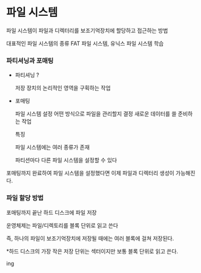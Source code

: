 # 파일 시스템

파일 시스템이 파일과 디렉터리를 보조기억장치에 할당하고 접근하는 방법

대표적인 파일 시스템의 종류 FAT 파일 시스템, 유닉스 파일 시스템 학습

### 파티셔닝과 포매팅

- 파티셔닝 ?
    
    저장 장치의 논리적인 영역을 구획하는 작업 
    
- 포매팅
    
    파일 시스템 설정
    어떤 방식으로 파일을 관리할지 결정 새로운 데이터를 쓸 준비하는 작업 
    
    특징 
    
    파일 시스템에는 여러 종류가 존재
    
    파티션마다 다른 파일 시스템을 설정할 수 있다
    

포매팅까지 완료하여 파일 시스템을 설정했다면 이제 파일과 디렉터리 생성이 가능해진다. 

### 파일 할당 방법

포매팅까지 끝난 하드 디스크에 파일 저장 

운영체제는 파일/디렉토리를 블록 단위로 읽고 쓴다

즉, 하나의 파일이 보조기억장치에 저장될 때에는 여러 블록에 걸쳐 저장된다. 

*하드 디스크의 가장 작은 저장 단위는 섹터이지만 보통 블록 단위로 읽고 쓴다.


ing

